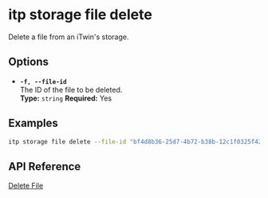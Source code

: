 # itp storage file delete

Delete a file from an iTwin's storage.

## Options

- **`-f, --file-id`**  
  The ID of the file to be deleted.  
  **Type:** `string` **Required:** Yes

## Examples

```bash
itp storage file delete --file-id "bf4d8b36-25d7-4b72-b38b-12c1f0325f42"
```

## API Reference

[Delete File](https://developer.bentley.com/apis/storage/operations/delete-file/)
